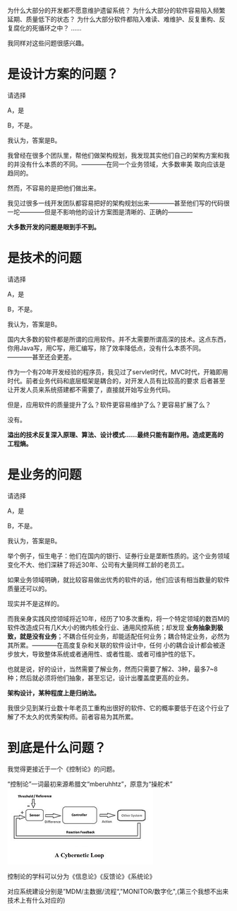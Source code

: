 为什么大部分的开发都不愿意维护遗留系统？
为什么大部分的软件容易陷入频繁延期、质量低下的状态？
为什么大部分软件都陷入难读、难维护、反复重构、反复腐化的死循环之中？
……

我同样对这些问题很感兴趣。

# 是设计方案的问题？

请选择

A，是

B，不是。

我认为，答案是B。

我曾经在很多个团队里，帮他们做架构规划，我发现其实他们自己的架构方案和我的并没有什么本质的不同。————在同一个业务领域，大多数审美
取向应该是趋同的。

然而，不容易的是把他们做出来。

我见过很多一线开发团队都容易把好的架构规划出来————甚至他们写的代码很一坨————但是不影响他的设计方案图是清晰的、正确的————

**大多数开发的问题是眼到手不到。**

# 是技术的问题 
请选择

A，是

B，不是。

我认为，答案是B。

国内大多数的软件都是所谓的应用软件。并不太需要所谓高深的技术。这点东西，你用Java写，用C写，用汇编写，除了效率降低点，没有什么本质不同。
————甚至还会更差。

作为一个有20年开发经验的程序员，我见过了servlet时代，MVC时代，开箱即用时代。前者业务代码和底层框架是耦合的，对开发人员有比较高的要求
后者甚至让开发人员来系统搭建都不需要了，直接就开始写业务代码。

但是，应用软件的质量提升了么？软件更容易维护了么？更容易扩展了么？

没有。

**溢出的技术反复深入原理、算法、设计模式……最终只能有副作用。造成更高的工程熵。**

# 是业务的问题
请选择

A，是

B，不是。

我认为，答案是B。

举个例子，恒生电子：他们在国内的银行、证券行业是垄断性质的。这个业务领域变化不大、他们深耕了将近30年、公司有大量同样工龄的老员工。

如果业务领域明确，就比较容易做出优秀的软件的话，他们应该有相当数量的软件质量还可以的。

现实并不是这样的。

而我亲身实践风控领域将近10年，经历了10多次重构，将一个特定领域的数百M的软件改造成只有几K大小的微内核全行业、通用风控系统；却发现
**业务抽象到极致，就是没有业务**；不耦合任何业务，却能适配任何业务；耦合特定业务，必然为其所累。————在高度复杂和关联的软件设计中，任何
小的耦合设计都会被逐步放大，导致整体系统或者通用性、或者性能、或者可维护性的低下。

也就是说，好的设计，当然需要了解业务，然而只需要了解2、3种，最多7~8种；然后就必须将他们抽象，甚至忘记，设计出覆盖度更高的业务。

 
**架构设计，某种程度上是归纳法。**

我很少见到某行业数十年老员工重构出很好的软件、它的概率要低于在这个行业了解了不太久的优秀架构师。前者容易为其所累。


# 到底是什么问题？

我觉得更接近于一个《控制论》的问题。

“控制论”一词最初来源希腊文“mberuhhtz”，原意为“操舵术”
![img_2.png](img_2.png)

控制论的学科可以分为《信息论》《反馈论》《系统论》

对应系统建设分别是”MDM/主数据/流程“,"MONITOR/数字化",(第三个我想不出来技术上有什么对应的)